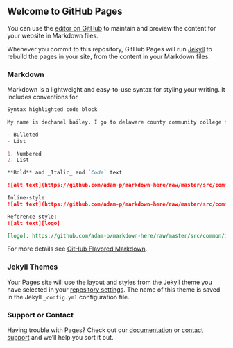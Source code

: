 ## Welcome to GitHub Pages

You can use the [editor on GitHub](https://github.com/dechanelbailey/rainbow.github.io/edit/master/README.md) to maintain and preview the content for your website in Markdown files.

Whenever you commit to this repository, GitHub Pages will run [Jekyll](https://jekyllrb.com/) to rebuild the pages in your site, from the content in your Markdown files.

### Markdown

Markdown is a lightweight and easy-to-use syntax for styling your writing. It includes conventions for

```markdown
Syntax highlighted code block

My name is dechanel bailey. I go to delaware county community college for computer programming. I will graduate in summer 2020 and i am excited to enroll in peirce college in the fall. 

- Bulleted
- List

1. Numbered
2. List

**Bold** and _Italic_ and `Code` text

![alt text](https://github.com/adam-p/markdown-here/raw/master/src/common/images/icon48.png "Logo Title Text 1")

Inline-style: 
![alt text](https://github.com/adam-p/markdown-here/raw/master/src/common/images/icon48.png "Rainbows")

Reference-style: 
![alt text][logo]

[logo]: https://github.com/adam-p/markdown-here/raw/master/src/common/images/icon48.png "Rainbows"
```

For more details see [GitHub Flavored Markdown](https://guides.github.com/features/mastering-markdown/).

### Jekyll Themes

Your Pages site will use the layout and styles from the Jekyll theme you have selected in your [repository settings](https://github.com/dechanelbailey/rainbow.github.io/settings). The name of this theme is saved in the Jekyll `_config.yml` configuration file.

### Support or Contact

Having trouble with Pages? Check out our [documentation](https://help.github.com/categories/github-pages-basics/) or [contact support](https://github.com/contact) and we’ll help you sort it out.
